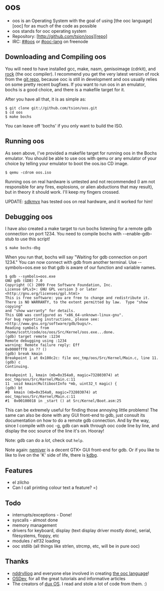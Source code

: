 oos
===

* oos is an Operating System with the goal of using [the ooc language][ooc] for
  as much of the code as possible
* oos stands for ooc operating system
* Repository: [http://github.com/tsion/oos][repo]
* IRC: [##oos][irc-oos] or [#ooc-lang][irc-ooc] on freenode


Downloading and Compiling oos
-----------------------------

You will need to have installed gcc, make, nasm, genisoimage (cdrkit),
and [rock][rock] (the ooc compiler). I recommend you get the very
latest version of rock from the [git repo][rock], because ooc is
still in development and oos usually relies on some pretty recent
bugfixes. If you want to run oos in an emulator, bochs is a good
choice, and there is a makefile target for it.

After you have all that, it is as simple as:

    $ git clone git://github.com/tsion/oos.git
    $ cd oos
    $ make bochs

You can leave off 'bochs' if you only want to build the ISO.


Running oos
-----------

As seen above, I've provided a makefile target for running oos in the
Bochs emulator. You should be able to use oos with qemu or any
emulator of your choice by telling your emulator to boot the oos.iso
CD image.

    $ qemu -cdrom oos.iso

Running oos on real hardware is untested and not recommended (I am not
responsible for any fires, explosions, or alien abductions that may
result), but in theory it should work. I'll keep my fingers crossed.

UPDATE: [sdkmvx][sdkmvx] has tested oos on real hardware, and it worked for him!


Debugging oos
-------------

I have also created a make target to run bochs listening for a remote
gdb connection on port 1234. You need to compile bochs with
--enable-gdb-stub to use this script!

    $ make bochs-dbg

When you run that, bochs will say "Waiting for gdb connection on port
1234." You can now connect with gdb from another terminal. Use
--symbols=oos.exe so that gdb is aware of our function and variable
names.

    $ gdb --symbols=oos.exe
    GNU gdb (GDB) 7.0
    Copyright (C) 2009 Free Software Foundation, Inc.
    License GPLv3+: GNU GPL version 3 or later <http://gnu.org/licenses/gpl.html>
    This is free software: you are free to change and redistribute it.
    There is NO WARRANTY, to the extent permitted by law.  Type "show copying"
    and "show warranty" for details.
    This GDB was configured as "x86_64-unknown-linux-gnu".
    For bug reporting instructions, please see:
    <http://www.gnu.org/software/gdb/bugs/>.
    Reading symbols from /home/scott/code/os/oos/Src/Kernel/oos.exe...done.
    (gdb) target remote :1234
    Remote debugging using :1234
    warning: Remote failure reply: Eff
    0x0000fff0 in ?? ()
    (gdb) break kmain
    Breakpoint 1 at 0x100c2c: file ooc_tmp/oos/Src/Kernel/Main.c, line 11.
    (gdb) c
    Continuing.

    Breakpoint 1, kmain (mb=0x354a0, magic=732803074) at ooc_tmp/oos/Src/Kernel/Main.c:11
    11	void kmain(MultibootInfo *mb, uint32_t magic) {
    (gdb) bt
    #0  kmain (mb=0x354a0, magic=732803074) at ooc_tmp/oos/Src/Kernel/Main.c:11
    #1  0x00100018 in _start () at Src/Kernel/Boot.asm:25

This can be extremely useful for finding those annoying little
problems! The same can also be done with any GUI front-end to gdb, just
consult its documentation on how to do a remote gdb connection. And by
the way, since I compile with ooc -g, gdb can walk through ooc code
line by line, and display the ooc source of the line it's on. Hooray!

Note: gdb can do a *lot*, check out `help`.

Note again: [nemiver][nemiver] is a decent GTK+ GUI front-end for gdb. Or
if you like to like to live on the 'K' side of life, there is [kdbg][kdbg].


Features
--------

* el zilcho
* Can I call printing colour text a feature? =)


Todo
----

* interrupts/exceptions - Done!
* syscalls - almost done
* memory management
* drivers for keyboard, display (text display driver mostly done), serial, filesystems, floppy, etc
* modules / elf32 loading
* ooc stdlib (all things like strlen, strcmp, etc, will be in pure ooc)


Thanks
------

* [nddrylliog][ndd] and everyone else involved in creating [the ooc language][rock]!
* [OSDev][osdev], for all the great tutorials and informative articles
* The creators of [dux OS][dux]. I read and stole a lot of code from them. :)


[repo]:    http://github.com/tsion/oos
[rock]: http://github.com/nddrylliog/rock
[irc-oos]: irc://freenode.net/##oos
[irc-ooc]: irc://freenode.net/#ooc-lang
[sdkmvx]:  http://github.com/martinbrandenburg
[nemiver]: http://projects.gnome.org/nemiver/
[kdbg]:    http://www.kdbg.org/
[ndd]:     http://github.com/nddrylliog
[osdev]:   http://wiki.osdev.org/Main_Page
[dux]:     http://github.com/RockerMONO/dux
